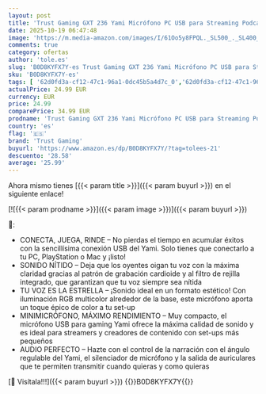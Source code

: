 ```yaml
---
layout: post
title: 'Trust Gaming GXT 236 Yami Micrófono PC USB para Streaming Podcast Twitch Discord ASMR Youtube PlayStation 5 Juegos  Micrófono de Condensador Cardioide  Micro con Iluminación LED RGB - Negro'
date: 2025-10-19 06:47:48
image: 'https://m.media-amazon.com/images/I/61Oo5y8FPQL._SL500_._SL400_.jpg'
comments: true
category: ofertas
author: 'tole.es'
slug: 'B0D8KYFX7Y-es Trust Gaming GXT 236 Yami Micrófono PC USB para Streaming...'
sku: 'B0D8KYFX7Y-es'
tags: [ '62d0fd3a-cf12-47c1-96a1-0dc45b5a4d7c_0','62d0fd3a-cf12-47c1-96a1-0dc45b5a4d7c_5501','Accesorios','Accesorios de audio y vídeo para ordenadores','Arborist Merchandising Root','Informática','Micrófonos para informática','Self Service','Special Features Stores','playstation','trust gaming','🇪🇸', ]
actualPrice: 24.99 EUR
currency: EUR
price: 24.99
comparePrice: 34.99 EUR
prodname: 'Trust Gaming GXT 236 Yami Micrófono PC USB para Streaming Podcast Twitch Discord ASMR Youtube PlayStation 5 Juegos  Micrófono de Condensador Cardioide  Micro con Iluminación LED RGB - Negro'
country: 'es'
flag: '🇪🇸'
brand: 'Trust Gaming'
buyurl: 'https://www.amazon.es/dp/B0D8KYFX7Y/?tag=tolees-21'
descuento: '28.58'
average: '25.99'
---
```


Ahora mismo tienes [{{< param title >}}]({{< param buyurl >}}) en el siguiente enlace!

[![{{< param prodname >}}]({{< param image >}})]({{< param buyurl >}})

🔎:

- CONECTA, JUEGA, RINDE – No pierdas el tiempo en acumular éxitos con la sencillísima conexión USB del Yami. Solo tienes que conectarlo a tu PC, PlayStation o Mac y ¡listo!
- SONIDO NÍTIDO – Deja que los oyentes oigan tu voz con la máxima claridad gracias al patrón de grabación cardioide y al filtro de rejilla integrado, que garantizan que tu voz siempre sea nítida
- TU VOZ ES LA ESTRELLA – ¡Sonido ideal en un formato estético! Con iluminación RGB multicolor alrededor de la base, este micrófono aporta un toque épico de color a tu set-up
- MINIMICRÓFONO, MÁXIMO RENDIMIENTO – Muy compacto, el micrófono USB para gaming Yami ofrece la máxima calidad de sonido y es ideal para streamers y creadores de contenido con set-ups más pequeños
- AUDIO PERFECTO – Hazte con el control de la narración con el ángulo regulable del Yami, el silenciador de micrófono y la salida de auriculares que te permiten transmitir cuando quieras y como quieras

[🛒 Visítala!!!]({{< param buyurl >}})
{{<world>}}B0D8KYFX7Y{{</world>}}

